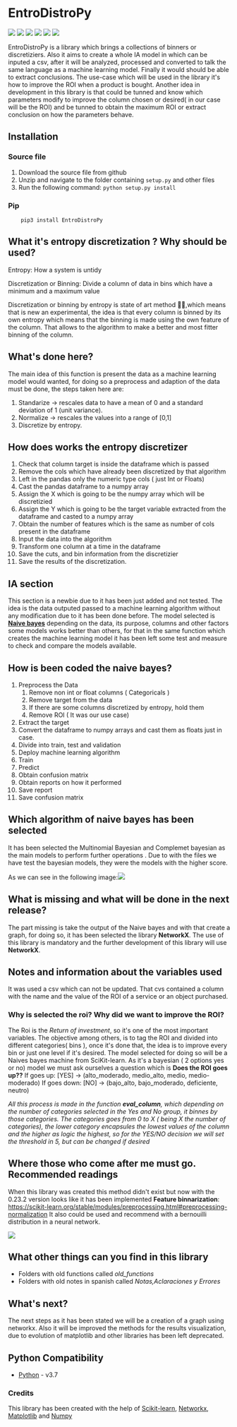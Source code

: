 # EntroDistroPy

[![](https://img.shields.io/pypi/pyversions/EntroDistroPy.svg)](https://pypi.org/project/EntroDistro/)
[![](https://img.shields.io/pypi/l/EntroDistroPy.svg)](https://github.com/Jor-G-ete/EntroDistroPy/blob/master/LICENSE)
[![](https://img.shields.io/github/downloads/Jor-G-ete/EntroDistroPy/total)]()
[![](https://img.shields.io/github/last-commit/Jor-G-ete/EntroDistro)]()
[![](https://img.shields.io/github/v/release/Jor-G-ete/EntroDistroPy)]()
[![](https://img.shields.io/github/v/tag/Jor-G-ete/EntroDistroPy)]()



EntroDistroPy is a library which brings a collections of binners or discretiziers. Also it aims to create a whole IA model in which can be inputed a csv, after it will be analyzed, processed and converted to talk the same language as a machine learning model. Finally it would should be able to extract conclusions. The use-case which will be used in the library it's how to improve the ROI when a product is bought. Another idea in development in this library is that could be tunned and know which parameters modify to improve the column chosen or desired( in our case will be the ROI) and be tunned to obtain the maximum ROI or extract conclusion on how the parameters behave.

## Installation

### Source file

1. Download the source file from github
2. Unzip and navigate to the folder containing `setup.py` and other files
3. Run the following command: `python setup.py install`

### Pip

```python3
    pip3 install EntroDistroPy
```

## What it's entropy discretization ? Why should be used?

Entropy: How a system is untidy

Discretization or Binning: Divide a column of data in bins which have a minimum and a maximum value

Discretization or binning by entropy is state of art method :telescope::rocket:,which means that is new an experimental, the idea is that every column is binned by its own entropy which means that the binning is made using the own feature of the column. That allows to the algorithm to make a better and most fitter binning of the column.

## What's done here?

The main idea of this function is present the data as a machine learning model would wanted, for doing so a preprocess and adaption of the data must be done, the steps taken here are:

1. Standarize -> rescales data to have a mean of 0 and a standard deviation of 1 (unit variance).
2. Normalize -> rescales the values into a range of [0,1]
3. Discretize by entropy.

## How does works the entropy discretizer

1. Check that column target is inside the dataframe which is passed
2. Remove the cols which have already been discretized by that algorithm
3. Left in the pandas only the numeric type cols ( just Int or Floats)
4. Cast the pandas dataframe to a numpy array
5. Assign the X which is going to be the numpy array which will be discretizied
6. Assign the Y which is going to be the target variable extracted from the dataframe and casted to a numpy array
7. Obtain the number of features which is the same as number of cols present in the dataframe
8. Input the data into the algorithm
9. Transform one column at a time in the dataframe
10. Save the cuts,  and bin information from the discretizier
11. Save the results of the discretization.

## IA section

This section is a newbie due to it has been just added and not tested. The idea is the data outputed passed to a machine learning algorithm without any modification due to it has been done before. The model selected is [**Naive bayes**](https://scikit-learn.org/stable/modules/naive_bayes.html) depending on the data, its purpose, columns and other factors some models works better than others, for that in the same function which creates the machine learning model it has been left some test and measure to check and compare the models available.

## How is been coded the naive bayes?

1. Preprocess the Data
   1. Remove non int or float columns ( Categoricals )
   2. Remove target from the data
   3. If there are some columns discretized by entropy, hold them
   4. Remove ROI ( It was our use case) 
2. Extract the target
3. Convert the dataframe to numpy arrays and cast them as floats just in case.
4. Divide into train, test and validation
5. Deploy machine learning algorithm
6. Train
7. Predict
8. Obtain confusion matrix
9. Obtain reports on how it performed
10. Save report
11. Save confusion matrix



## Which algorithm of naive bayes has been selected

It has been selected the Multinomial Bayesian and Complemet bayesian as the main models to perform further operations . Due to with the files we have test the bayesian models, they were the models with the higher score. 

As we can see in the following image:![](./images/4.png)

## What is missing and what will be done in the next release?

The part missing is take the output of the Naive bayes and with that create a graph, for doing so, it has been selected the library **NetworkX**. The use of this library is mandatory and the further development of this library will use **NetworkX**.  



## Notes and information about the variables used

It was used a csv which can not be updated. That cvs contained a column with the name and the value of the ROI of a service or an object purchased.

### Why is selected the roi? Why did we want to improve the ROI?

The Roi is the *Return of investment*, so it's one of the most important variables. The objective among others, is to tag the ROI  and divided into different categories( bins ), once it's done that, the idea is to improve every bin or just one level if it's desired.
The model selected for doing so will be a Naives bayes machine from SciKit-learn. As it's a bayesian ( 2 options yes or no)  model we must ask ourselves a question which is **Does the ROI goes up??** 
If goes up:  [YES] -> (alto_moderado, medio_alto, medio, medio-moderado)
If goes down: [NO] -> (bajo_alto, bajo_moderado, deficiente, neutro)

*All this process is made in the function **eval_column**, which depending on the number of categories selected in the Yes and No group, it binnes by those categories. The categories goes from 0 to X ( being X the number of categories), the lower category encapsules the lowest values of the column and the higher as logic the highest, so for the YES/NO decision we will set the threshold in 5, but can be changed if desired*



## Where those who come after me must go. Recommended readings

When this library was created this method didn't exist but now with the 0.23.2 version looks like it has been implemented **Feature binnarization**:
https://scikit-learn.org/stable/modules/preprocessing.html#preprocessing-normalization 
It also could be used and recommend with a bernouilli distribution in a neural network.

![](./images/feature_bin.jpg)

## What other things can you find in this library

* Folders with old functions called *old_functions*
* Folders with old notes in spanish called *Notas,Aclaraciones y Errores*



## What's next?

The next steps as it has been stated we will be a creation of a graph using networkx. Also it will be improved the methods for the results visualization, due to evolution of matplotlib and other libraries has been left deprecated.

## Python Compatibility

* [Python](http://www.python.com) - v3.7

### Credits

This library has been created with the help of [Scikit-learn](https://scikit-learn.org/stable/), [Networkx](https://networkx.github.io/mat), [Matplotlib](https://matplotlib.org/) and [Numpy](https://numpy.org/)